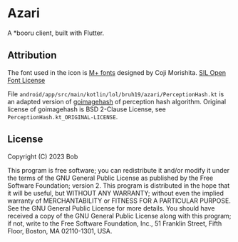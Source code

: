 # Azari

A *booru client, built with Flutter.

## Attribution

The font used in the icon is [M+ fonts](https://mplusfonts.github.io/) designed by Coji Morishita. [SIL Open Font License](https://scripts.sil.org/OFL_web)

File `android/app/src/main/kotlin/lol/bruh19/azari/PerceptionHash.kt` is an adapted version of [goimagehash](https://github.com/corona10/goimagehash) of perception hash algorithm. Original license of goimagehash is BSD 2-Clause License, see `PerceptionHash.kt_ORIGINAL-LICENSE`.

## License

Copyright (C) 2023 Bob

 This program is free software; you can redistribute it and/or modify it under the terms of the GNU General Public License as published by the Free Software Foundation; version 2.
 This program is distributed in the hope that it will be useful, but WITHOUT ANY WARRANTY; without even the implied warranty of MERCHANTABILITY or FITNESS FOR A PARTICULAR PURPOSE. See the GNU General Public License for more details.
 You should have received a copy of the GNU General Public License along with this program; if not, write to the Free Software Foundation, Inc., 51 Franklin Street, Fifth Floor, Boston, MA 02110-1301, USA.
